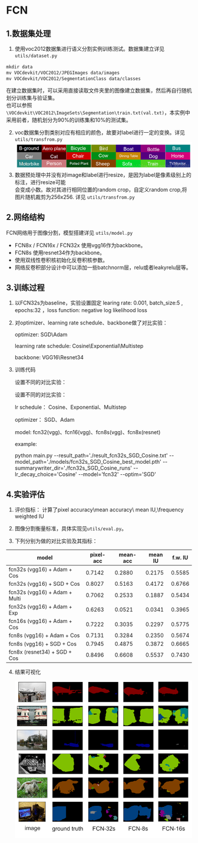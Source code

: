 # FCN

## 1.数据集处理

1. 使用voc2012数据集进行语义分割实例训练测试。数据集建立详见 `utils/dataset.py`  

```
mkdir data
mv VOCdevkit/VOC2012/JPEGImages data/images
mv VOCdevkit/VOC2012/SegmentationClass data/classes
```
在建立数据集时，可以采用直接读取文件夹里的图像建立数据集，然后再自行随机划分训练集与验证集。  
也可以参照 `\VOCdevkit\VOC2012\ImageSets\Segmentation\train.txt(val.txt)`，本实例中采用前者，随机划分为90%的训练集和10%的测试集。  

2. voc数据集分割类别对应有相应的颜色，故要对label进行一定的变换。详见 `utils/transfrom.py`  
   ![类别与颜色对应图](./src/0.png)
3. 数据预处理中并没有对image和label进行resize，是因为label是像素级别上的标注，进行resize可能  
   会变成小数。故对其进行相同位置的random crop，自定义random crop,将图片随机裁剪为256x256. 详见 `utils/transfrom.py`  

## 2.网络结构

FCN网络用于图像分割，模型搭建详见 `utils/model.py`  

+ FCN8x / FCN16x / FCN32x 使用vgg16作为backbone。  
+ FCN8s 使用resnet34作为backbone。 
+ 使用双线性卷积核初始化反卷积核参数。   
+ 网络反卷积部分设计中可以添加一些batchnorm层，relu或者leakyrelu层等。 

## 3.训练过程

1. 以FCN32s为baseline，实验设置固定 learing rate: 0.001, batch_size:5 , epochs:32 ，loss function: negative log likelihood loss 

2. 对optimizer、learning rate schedule、backbone做了对比实验：

   optimizer: SGD\Adam

   learning rate schedule:  Cosine\Exponential\Multistep

   backbone: VGG16\Resnet34

3. 训练代码

   设置不同的对比实验：

   设置不同的对比实验：

   lr schedule： Cosine、Exponential、Multistep

   optimizer： SGD、Adam

   model: fcn32(vgg)、fcn16(vgg)、fcn8s(vgg)、fcn8x(resnet)

   example:

   python main.py --result_path='./result_fcn32s_SGD_Cosine.txt' --model_path='./models/fcn32s_SGD_Cosine_best_model.pth' --summarywriter_dir='./fcn32s_SGD_Cosine_runs' --lr_decay_choice='Cosine' --model='fcn32' --optim='SGD'

## 4.实验评估

1. 评价指标： 计算了pixel accuracy\mean accuracy\ mean IU,\frequency weighted IU

2. 图像分割衡量标准，具体实现见`utils/eval.py`。  

3. 下列分别为做的对比实验及其指标：

| model                         | pixel-acc | mean-acc | mean IU | f.w. IU |
| ----------------------------- | --------- | -------- | ------- | ------- |
| fcn32s (vgg16) + Adam + Cos   | 0.7142    | 0.2880   | 0.2175  | 0.5585  |
| fcn32s (vgg16) + SGD + Cos    | 0.8027    | 0.5163   | 0.4172  | 0.6766  |
| fcn32s (vgg16) + Adam + Multi | 0.7062    | 0.2533   | 0.1887  | 0.5434  |
| fcn32s (vgg16) + Adam + Exp   | 0.6263    | 0.0521   | 0.0341  | 0.3965  |
| fcn16s (vgg16) + Adam + Cos   | 0.7222    | 0.3035   | 0.2297  | 0.5775  |
| fcn8s (vgg16) + Adam + Cos    | 0.7131    | 0.3284   | 0.2350  | 0.5674  |
| fcn8s (vgg16) + SGD + Cos     | 0.7945    | 0.4875   | 0.3872  | 0.6665  |
| fcn8x (resnet34) + SGD + Cos  | 0.8496    | 0.6608   | 0.5537  | 0.7430  |

4. 结果可视化

   ![可视化图片](./src/1.png)